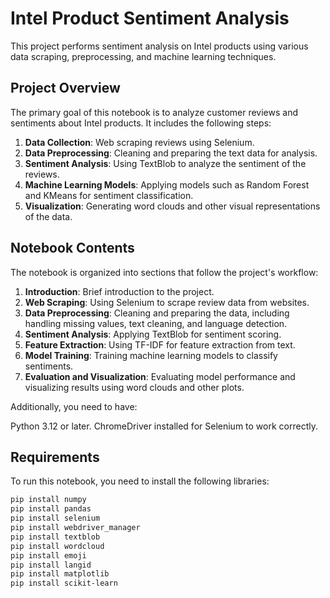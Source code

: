 # Intel Product Sentiment Analysis

This project performs sentiment analysis on Intel products using various data scraping, preprocessing, and machine learning techniques.

## Project Overview

The primary goal of this notebook is to analyze customer reviews and sentiments about Intel products. It includes the following steps:
1. **Data Collection**: Web scraping reviews using Selenium.
2. **Data Preprocessing**: Cleaning and preparing the text data for analysis.
3. **Sentiment Analysis**: Using TextBlob to analyze the sentiment of the reviews.
4. **Machine Learning Models**: Applying models such as Random Forest and KMeans for sentiment classification.
5. **Visualization**: Generating word clouds and other visual representations of the data.

## Notebook Contents

The notebook is organized into sections that follow the project's workflow:
1. **Introduction**: Brief introduction to the project.
2. **Web Scraping**: Using Selenium to scrape review data from websites.
3. **Data Preprocessing**: Cleaning and preparing the data, including handling missing values, text cleaning, and language detection.
4. **Sentiment Analysis**: Applying TextBlob for sentiment scoring.
5. **Feature Extraction**: Using TF-IDF for feature extraction from text.
6. **Model Training**: Training machine learning models to classify sentiments.
7. **Evaluation and Visualization**: Evaluating model performance and visualizing results using word clouds and other plots.

Additionally, you need to have:

Python 3.12 or later.
ChromeDriver installed for Selenium to work correctly.

## Requirements

To run this notebook, you need to install the following libraries:

```bash
pip install numpy
pip install pandas
pip install selenium
pip install webdriver_manager
pip install textblob
pip install wordcloud
pip install emoji
pip install langid
pip install matplotlib
pip install scikit-learn 



